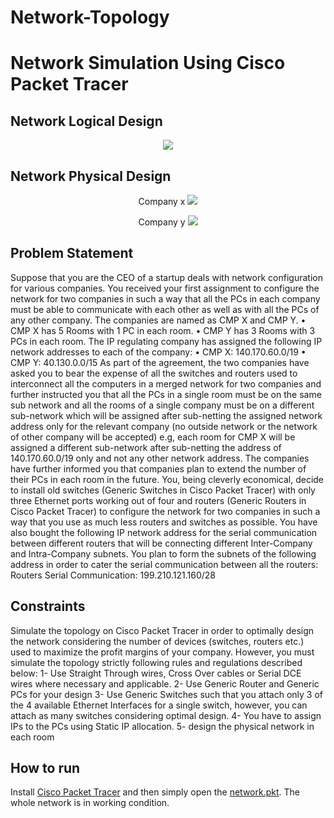 # Network-Topology
# Network Simulation Using Cisco Packet Tracer

## Network Logical Design
<p align="middle">
  <img src="../master/Logical.png"/>
</p>

## Network Physical Design
<p align="middle">
  Company x
  <img src="../master/cmp x.png"/>
</p>
<p align="middle">
  Company y
  <img src="../master/cmp y.png"/>
</p>

## Problem Statement
Suppose that you are the CEO of a startup deals with network configuration for various companies. You received your first assignment to configure the network for two companies in such a way that all the PCs in each company must be able to communicate with each other as well as with all the PCs of any other company.
The companies are named as CMP X and CMP Y.
•	CMP X has 5 Rooms with 1 PC in each room.
•	CMP Y has 3 Rooms with 3 PCs in each room.
The IP regulating company has assigned the following IP network addresses to each of the company:
•	CMP X: 140.170.60.0/19
•	CMP Y: 40.130.0.0/15
As part of the agreement, the two companies have asked you to bear the expense of all the switches and routers used to interconnect all the computers in a merged network for two companies and further instructed you that all the PCs in a single room must be on the same sub network and all the rooms of a single company must be on a different sub-network which will be assigned after sub-netting the assigned network address only for the relevant company (no outside network or the network of other company will be accepted) e.g, each room for CMP X will be assigned a different sub-network after sub-netting the address of 140.170.60.0/19 only and not any other network address. The companies have further informed you that companies plan to extend the number of their PCs in each room in the future.
You, being cleverly economical, decide to install old switches (Generic Switches in Cisco Packet Tracer) with only three Ethernet ports working out of four and routers (Generic Routers in Cisco Packet Tracer) to configure the network for two companies in such a way that you use as much less routers and switches as possible.
You have also bought the following IP network address for the serial communication between different routers that will be connecting different Inter-Company and Intra-Company subnets. You plan to form the subnets of the following address in order to cater the serial communication between all the routers: Routers Serial Communication: 199.210.121.160/28

## Constraints
Simulate the topology on Cisco Packet Tracer in order to optimally design the network considering the number of devices (switches, routers etc.) used to maximize the profit margins of your company. However, you must simulate the topology strictly following rules and regulations described below:
1- Use Straight Through wires, Cross Over cables or Serial DCE wires where necessary and applicable.
2- Use Generic Router and Generic PCs for your design
3- Use Generic Switches such that you attach only 3 of the 4 available Ethernet Interfaces for a single switch, however, you can attach as many switches considering optimal design.
4- You have to assign IPs to the PCs using Static IP allocation.
5- design the physical network in each room
## How to run
Install [Cisco Packet Tracer](https://www.netacad.com/courses/packet-tracer) and then simply open the [network.pkt](../master/Project.pkt). The whole network is in working condition. 

